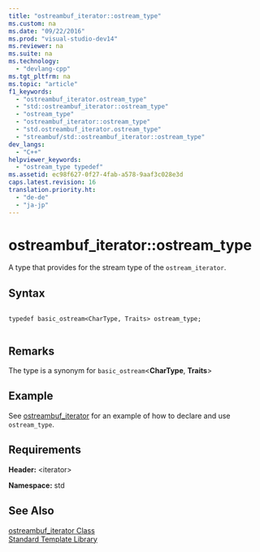 ```yaml
---
title: "ostreambuf_iterator::ostream_type"
ms.custom: na
ms.date: "09/22/2016"
ms.prod: "visual-studio-dev14"
ms.reviewer: na
ms.suite: na
ms.technology: 
  - "devlang-cpp"
ms.tgt_pltfrm: na
ms.topic: "article"
f1_keywords: 
  - "ostreambuf_iterator.ostream_type"
  - "std::ostreambuf_iterator::ostream_type"
  - "ostream_type"
  - "ostreambuf_iterator::ostream_type"
  - "std.ostreambuf_iterator.ostream_type"
  - "streambuf/std::ostreambuf_iterator::ostream_type"
dev_langs: 
  - "C++"
helpviewer_keywords: 
  - "ostream_type typedef"
ms.assetid: ec98f627-0f27-4fab-a578-9aaf3c028e3d
caps.latest.revision: 16
translation.priority.ht: 
  - "de-de"
  - "ja-jp"
---
```

# ostreambuf_iterator::ostream_type
A type that provides for the stream type of the `ostream_iterator`.  
  
## Syntax  
  
```  
  
typedef basic_ostream<CharType, Traits> ostream_type;  
  
```  
  
## Remarks  
 The type is a synonym for `basic_ostream`<**CharType**, **Traits**>  
  
## Example  
 See [ostreambuf_iterator](../vs140/ostreambuf_iterator--ostreambuf_iterator.md) for an example of how to declare and use `ostream_type`.  
  
## Requirements  
 **Header:** \<iterator>  
  
 **Namespace:** std  
  
## See Also  
 [ostreambuf_iterator Class](../vs140/ostreambuf_iterator-class.md)   
 [Standard Template Library](../vs140/standard-template-library.md)